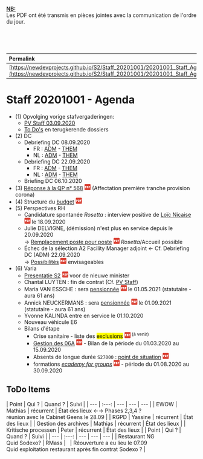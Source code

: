 <link rel="stylesheet" href="https://newdevprojects.github.io/S2/S2.css">
<link rel="stylesheet" href="S2.css">

<u><b>NB:</b></u>  
Les PDF ont été transmis en pièces jointes avec la communication de l'ordre du jour.  

&nbsp;

&nbsp;

| Permalink |
| :--- |
| [https://newdevprojects.github.io/S2/Staff_20201001/20201001_Staff_Agenda.html](https://newdevprojects.github.io/S2/Staff_20201001/20201001_Staff_Agenda.html) | 

# Staff 20201001 - Agenda

* (1) Opvolging vorige stafvergaderingen:
	* [PV Staff 03.09.2020](https://newdevprojects.github.io/S2/Staff_20200903/20200903_Staff_PV.html)
	* [To Do's](#todo) en terugkerende dossiers
* (2) DC 
	* Debriefing DC 08.09.2020
		* FR : [ADM](https://newdevprojects.github.io/S2/Staff/20200908_Adm_FR.pdf) - [THEM](https://newdevprojects.github.io/S2/Staff/20200908_Them_FR.pdf)
		* NL : [ADM](https://newdevprojects.github.io/S2/Staff/20200908_Adm_NL.pdf) - [THEM](https://newdevprojects.github.io/S2/Staff/20200908_Them_NL.pdf)
	* Debriefing DC 22.09.2020
		* FR : [ADM](https://newdevprojects.github.io/S2/Staff/20200922_Adm_FR.pdf) - [THEM](https://newdevprojects.github.io/S2/Staff/20200922_Them_FR.pdf)
		* NL : [ADM](https://newdevprojects.github.io/S2/Staff/20200922_Adm_NL.pdf) - [THEM](https://newdevprojects.github.io/S2/Staff/20200922_Them_NL.pdf)
	* Briefing DC 06.10.2020
* (3) [Réponse à la QP n° 568](QP_568_Freilich.pdf) ![](pdf.png) (Affectation première tranche provision corona)
* (4) Structure du [budget](Structure_budget.pdf) ![](pdf.png)
* (5) Perspectives RH
	* Candidature spontanée *Rosetta* : interview positive de [Loïc Nicaise](20200918_interview_Loic_Nicaise.pdf) ![](pdf.png) le 18.09.2020 
	* Julie DELVIGNE, (démission) n'est plus en service depuis le 20.09.2020<br>&#8594; [Remplacement poste pour poste](Remplacement_Julie_Delvigne.pdf) ![](pdf.png) *Rosetta*/Accueil possible
	* &Eacute;chec de la sélection A2 Facility Manager adjoint &#8592; Cf. Debriefing DC (ADM) 22.09.2020<br>&#8594; [Possibilités](Selection_cascade_A2_ass_Facility_Manager.pdf) ![](pdf.png) envisageables
* (6) Varia
	* [Presentatie S2](presentatieS2september2020.pdf) ![](pdf.png) voor de nieuwe minister
	* Chantal LUYTEN : fin de contrat (Cf. [PV Staff](https://newdevprojects.github.io/S2/Staff_20200903/20200903_Staff_PV.html#chantal))
	* Maria VAN ESSCHE : sera [pensionnée](Demande_pension_MVan-Essche.pdf) ![](pdf.png) le 01.05.2021 (statutaire - aura 61 ans)
	* Annick NEUCKERMANS : sera [pensionnée](Demande_pension_ANeuckermans.pdf) ![](pdf.png) le 01.09.2021 (statutaire - aura 61 ans)
	* Yvonne KALINDA entre en service le 01.10.2020
	* Nouveau véhicule E6
	* Bilans d'étape
		* Crise sanitaire - liste des <mark>exclusions</mark> ![](pdf.png)<sup>&nbsp;(à venir)</sup>
		* [Gestion des 06A](Note_000501_Bilan_06A_01-03_15-09.pdf) ![](pdf.png) - Bilan de la période du 01.03.2020 au 15.09.2020
		* Absents de longue durée `S27000` : [point de situation](20200921_malades_longue_duree.pdf) ![](pdf.png)
		* formations [*ecademy for groups*](ecademy_for_groups_20200801_20200930.pdf) ![](pdf.png) - période du 01.08.2020 au 30.09.2020


<a name="todo"> </a>

## ToDo Items

| Point | Qui ? | Quand ? | Suivi |
| --- | :---: | --- | --- | --- |
| EWOW | Mathias | récurrent | &Eacute;tat des lieux &#8592;&#8594; Phases 2,3,4 ?<br>réunion avec le Cabinet Geens le 28.09 |
| RGPD | Yassine | récurrent | &Eacute;tat des lieux |
| Gestion des archives | Mathias | récurrent | &Eacute;tat des lieux |
| Kritische processen | Peter | récurrent | &Eacute;tat des lieux |
| Point | Qui ? | Quand ? | Suivi |
| --- | :---: | --- | --- | --- |
| Restaurant NG<br>Quid Sodexo? | RMass | &nbsp; | Réouverture a eu lieu le 07.09<br>Quid exploitation restaurant après fin contrat Sodexo ? |
